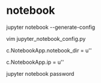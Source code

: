 # notebook

jupyter notebook --generate-config


vim jupyter_notebook_config.py

c.NotebookApp.notebook_dir = u''

c.NotebookApp.ip = u''

jupyter notebook password
